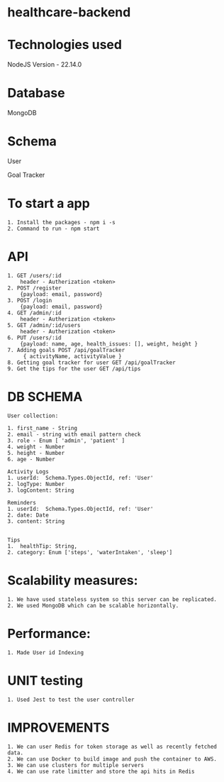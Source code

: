 # healthcare-backend

# Technologies used
NodeJS Version - 22.14.0

# Database
MongoDB 

# Schema
User
   
Goal Tracker


# To start a app 
    1. Install the packages - npm i -s 
    2. Command to run - npm start

# API 

    1. GET /users/:id 
        header - Autherization <token>
    2. POST /register
        {payload: email, password}
    3. POST /login
        {payload: email, password}
    4. GET /admin/:id
        header - Autherization <token>
    5. GET /admin/:id/users
        header - Autherization <token>
    6. PUT /users/:id
        {payload: name, age, health_issues: [], weight, height }
    7. Adding goals POST /api/goalTracker
         { activityName, activityValue }
    8. Getting goal tracker for user GET /api/goalTracker
    9. Get the tips for the user GET /api/tips
          
         



# DB SCHEMA
    User collection:

    1. first_name - String
    2. email - string with email pattern check
    3. role - Enum [ 'admin', 'patient' ]
    4. weight - Number
    5. height - Number 
    6. age - Number

    Activity Logs
    1. userId:  Schema.Types.ObjectId, ref: 'User'
    2. logType: Number
    3. logContent: String

    Reminders
    1. userId:  Schema.Types.ObjectId, ref: 'User'
    2. date: Date
    3. content: String


    Tips
    1.  healthTip: String,
    2. category: Enum ['steps', 'waterIntaken', 'sleep']


# Scalability measures: 
    1. We have used stateless system so this server can be replicated.
    2. We used MongoDB which can be scalable horizontally.
    
# Performance: 
    1. Made User id Indexing
    
# UNIT testing
    1. Used Jest to test the user controller


# IMPROVEMENTS

    1. We can user Redis for token storage as well as recently fetched data.
    2. We can use Docker to build image and push the container to AWS. 
    3. We can use clusters for multiple servers
    4. We can use rate limitter and store the api hits in Redis












